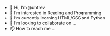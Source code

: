 - 👋 Hi, I’m @uhtrev
- 👀 I’m interested in Reading and Programming
- 🌱 I’m currently learning HTML/CSS and Python
- 💞️ I’m looking to collaborate on ...
- 📫 How to reach me ... 

<!---
uhtrev/uhtrev is a ✨ special ✨ repository because its `README.md` (this file) appears on your GitHub profile.
You can click the Preview link to take a look at your changes.
--->
